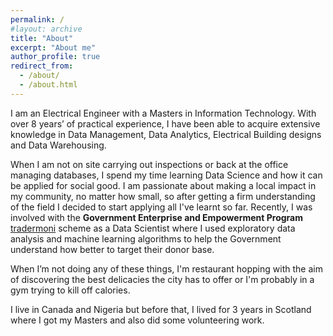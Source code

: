 ```yaml
---
permalink: /
#layout: archive
title: "About"
excerpt: "About me"
author_profile: true
redirect_from:
  - /about/
  - /about.html
---
```


I am an Electrical Engineer with a Masters in Information Technology. With over 8 years’ of practical experience, I have been able to acquire extensive knowledge in Data Management, Data Analytics, Electrical Building designs and  Data Warehousing.

When I am not on site carrying out inspections or back at the office managing databases, I spend my time learning Data Science and how it can be applied for social good. I am passionate about making a local impact in my community, no matter how small, so after getting a firm understanding of the field I decided to start applying all I've learnt so far. Recently, I was involved with the **Government Enterprise and Empowerment Program** [tradermoni](https://www.tradermoni.ng/index.html) scheme as a Data Scientist where I used exploratory data analysis and machine learning algorithms to help the Government understand how better to target their donor base.

When I’m not doing any of these things, I'm restaurant hopping with the aim of discovering the best delicacies the city has to offer or I'm probably in a gym trying to kill off calories.

I live in Canada and Nigeria but before that, I lived for 3 years in Scotland where I got my Masters and also did some volunteering work.  
